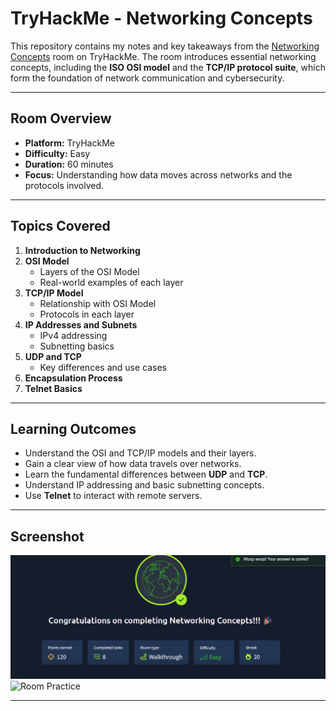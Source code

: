 # TryHackMe - Networking Concepts

This repository contains my notes and key takeaways from the [Networking Concepts](https://tryhackme.com/room/networkingconcepts) room on TryHackMe. The room introduces essential networking concepts, including the **ISO OSI model** and the **TCP/IP protocol suite**, which form the foundation of network communication and cybersecurity.

---

## **Room Overview**
- **Platform:** TryHackMe  
- **Difficulty:** Easy  
- **Duration:** 60 minutes  
- **Focus:** Understanding how data moves across networks and the protocols involved.

---

## **Topics Covered**
1. **Introduction to Networking**
2. **OSI Model**  
   - Layers of the OSI Model  
   - Real-world examples of each layer  
3. **TCP/IP Model**  
   - Relationship with OSI Model  
   - Protocols in each layer  
4. **IP Addresses and Subnets**  
   - IPv4 addressing  
   - Subnetting basics  
5. **UDP and TCP**  
   - Key differences and use cases  
6. **Encapsulation Process**
7. **Telnet Basics**

---

## **Learning Outcomes**
- Understand the OSI and TCP/IP models and their layers.
- Gain a clear view of how data travels over networks.
- Learn the fundamental differences between **UDP** and **TCP**.
- Understand IP addressing and basic subnetting concepts.
- Use **Telnet** to interact with remote servers.

---

## Screenshot
![Room Completion](https://github.com/MayankQuery/tryhackme-writeups/blob/main/networking-concepts/images/networking-concepts-completion.png)
![Room Practice]()

---
